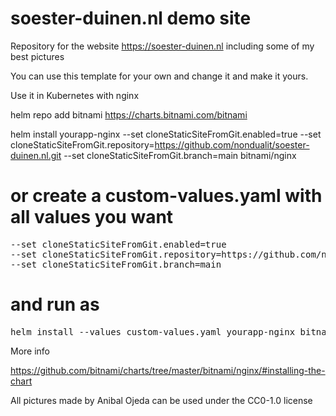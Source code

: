 # soester-duinen.nl demo site
Repository for the website https://soester-duinen.nl including some of my best pictures

You can use this  template for your own and change it and make it yours.

Use it in Kubernetes with nginx

helm repo add bitnami https://charts.bitnami.com/bitnami

helm install  yourapp-nginx --set cloneStaticSiteFromGit.enabled=true --set cloneStaticSiteFromGit.repository=https://github.com/nondualit/soester-duinen.nl.git --set cloneStaticSiteFromGit.branch=main bitnami/nginx

# or create a custom-values.yaml with all values you want
<pre>
--set cloneStaticSiteFromGit.enabled=true 
--set cloneStaticSiteFromGit.repository=https://github.com/nondualit/soester-duinen.nl.git 
--set cloneStaticSiteFromGit.branch=main
</pre>

# and run as
<pre>
helm install --values custom-values.yaml yourapp-nginx bitnami/nginx
</pre>

More info

https://github.com/bitnami/charts/tree/master/bitnami/nginx/#installing-the-chart

All pictures made by Anibal Ojeda can be used under the CC0-1.0 license
